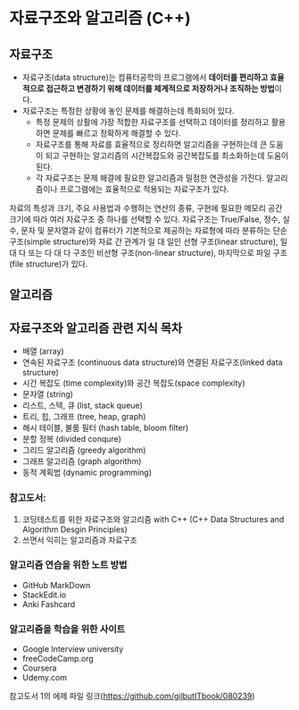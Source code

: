# 자료구조와 알고리즘 (C++)

## 자료구조

* 자료구조(data structure)는 컴퓨터공학의 프로그램에서 **데이터를 편리하고 효율적으로 접근하고 변경하기 위해 데이터를 체계적으로 저장하거나 조직하는 방법**이다. 
* 자료구조는 특정한 상황에 놓인 문제를 해결하는데 특화되어 있다. 
  - 특정 문제의 상활에 가장 적합한 자료구조를 선택하고 데이터를 정리하고 활용하면 문제를 빠르고 정확하게 해결할 수 있다. 
  - 자료구조를 통해 자료를 효율적으로 정리하면 알고리즘을 구현하는데 큰 도움이 되고 구현하는 알고리즘의 시간복잡도와 공간복잡도를 최소화하는데 도움이 된다. 
  - 각 자료구조는 문제 해결에 필요한 알고리즘과 밀점한 연관성을 가진다. 알고리즘이나 프로그램에는 효율적으로 적용되는 자료구조가 있다. 
 

자료의 특성과 크기, 주요 사용법과 수행하는 연산의 종류, 구현에 필요한 메모리 공간 크기에 따라 여러 자료구조 중 하나를 선택할 수 있다. 
자료구조는 True/False, 정수, 실수, 문자 및 문자열과 같이 컴퓨터가 기본적으로 제공하는 자료형에 따라 분류하는 단순 구조(simple structure)와 자료 간 관계가 일 대 일인 선형 구조(linear structure), 일 대 다 또는 다 대 다 구조인 비선형 구조(non-linear structure), 마지막으로 파일 구조(file structure)가 있다. 

## 알고리즘


## 자료구조와 알고리즘 관련 지식 목차

- 배열 (array)
- 연속된 자료구조 (continuous data structure)와 연결된 자료구조(linked data structure)
- 시간 복잡도 (time complexity)와 공간 복잡도(space complexity)
- 문자열 (string)
- 리스트, 스텍, 큐 (list, stack queue)
- 트리, 힙, 그래프 (tree, heap, graph)
- 해시 테이블, 불룸 필터 (hash table, bloom filter)
- 분할 정복 (divided conqure)
- 그리드 알고리즘 (greedy algorithm)
- 그래프 알고리즘 (graph algorithm)
- 동적 계획법 (dynamic programming) 








### 참고도서: 
  1. 코딩테스트를 위한 자료구조와 알고리즘 with C++ (C++ Data Structures and Algorithm Desgin Principles)
  2. 쓰면서 익히는 알고리즘과 자료구조 

### 알고리즘 연습을 위한 노트 방법

  - GitHub MarkDown
  - StackEdit.io
  - Anki Fashcard
  
### 알고리즘을 학습을 위한 사이트
  - Google Interview university
  - freeCodeCamp.org
  - Coursera
  - Udemy.com

참고도서 1의 에제 파일 링크(https://github.com/gilbutITbook/080239)


